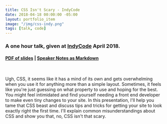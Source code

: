 ```yaml
---
title: CSS Isn't Scary - IndyCode
date: 2018-04-18 00:00:00 -05:00
layout: portfolio_item
image: "/img/css-indy.png"
tags: [talk, code]
---
```


### A one hour talk, given at <a href="https://indycode.amegala.com/Sessions/514">IndyCode</a> April 2018.
#### [PDF of slides](/documents/css-isnt-scary-indy.pdf) | [Speaker Notes as Markdown](/documents/css-isnt-scary.md)

<br>

Ugh, CSS, it seems like it has a mind of its own and gets overwhelming when you use it for anything more than a simple layout. Sometimes, it feels like you're just guessing on what property to use and hoping for the best. You might feel intimidated and find yourself needing a front end developer to make even tiny changes to your site. In this presentation, I'll help you tame that CSS beast and discuss tips and tricks for getting your site to look exactly right the first time. I'll explain common misunderstandings about CSS and show you that, no, CSS isn't that scary.

<br><br>


<script async class="speakerdeck-embed" data-id="6e9e3198340a4d83afbcf8993863c75d" data-ratio="1.77777777777778" src="//speakerdeck.com/assets/embed.js"></script>